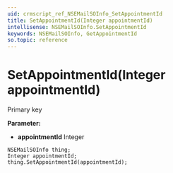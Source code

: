 ```yaml
---
uid: crmscript_ref_NSEMailSOInfo_SetAppointmentId
title: SetAppointmentId(Integer appointmentId)
intellisense: NSEMailSOInfo.SetAppointmentId
keywords: NSEMailSOInfo, GetAppointmentId
so.topic: reference
---
```


# SetAppointmentId(Integer appointmentId)

Primary key

**Parameter:** 
 - **appointmentId** Integer

```crmscript
NSEMailSOInfo thing;
Integer appointmentId;
thing.SetAppointmentId(appointmentId);
```

